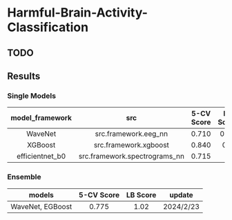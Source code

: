 # Harmful-Brain-Activity-Classification

## TODO



## Results

### Single Models

| model_framework |              src              |       5-CV Score        | LB Score |  update   |
|:---------------:|:-----------------------------:|:-----------------------:|:--------:|:---------:|
|     WaveNet     |     src.framework.eeg_nn      |          0.710          |   0.58   | 2024/2/15 |
|     XGBoost     |     src.framework.xgboost     |          0.840          |   0.9    | 2024/2/18 |
| efficientnet_b0 | src.framework.spectrograms_nn |          0.715          |          | 2024/2/24 |


### Ensemble



|      models      | 5-CV Score | LB Score |  update   |
|:----------------:|:----------:|:--------:|:---------:|
| WaveNet, EGBoost |   0.775    |   1.02   | 2024/2/23 |
